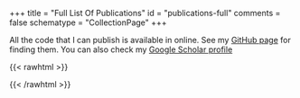 +++
title = "Full List Of Publications"
id = "publications-full"
comments = false
schematype = "CollectionPage"
+++

All the code that I can publish is available in online. See my
[GitHub page](https://github.com/00sapo) for finding them.
You can also check my [Google Scholar profile](https://scholar.google.it/citations?hl=en&pli=1&user=qkEXQTgAAAAJ)

{{< rawhtml >}}

<!--
see BibBase help page to understand the following line: https://bibbase.org/help
* jsonp=1 is needed for requesting the javascript
* other options customize the entries
* try adding nocache=1 to force updating
-->
<link rel="stylesheet" href="/css/bibbase.css" type="text/css" media="screen">
<script src="https://bibbase.org/show?bib=https%3A%2F%2Fbibbase.org%2Fzotero-mypublications%2Ffsimonetta&jsonp=1&group0=type&sort=-year&theme=bullets&authorFirst=1&fullnames=0&owner=simonetta&commas=true&noTitleLinks=true&noIndex=true&folding=1&showSearch=true"></script> 
{{< /rawhtml >}}
